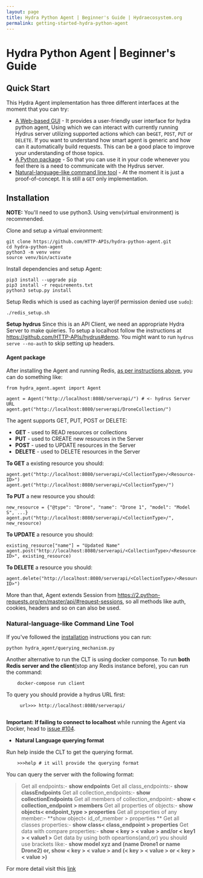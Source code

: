 ```yaml
---
layout: page
title: Hydra Python Agent | Beginner's Guide | Hydraecosystem.org
permalink: getting-started-hydra-python-agent
---
```


# Hydra Python Agent | Beginner's Guide 

## Quick Start

This Hydra Agent implementation has three different interfaces at the moment that you can try:

- [A Web-based GUI](https://github.com/HTTP-APIs/hydra-python-agent-gui/tree/agent-gui-1.0/console-frontend) - It provides a user-friendly user interface for hydra python agent, Using which we can interact with currently running Hydrus server utilizing supported actions which can be`GET`, `POST`, `PUT` or `DELETE`. If you want to understand how smart agent is generic and how can it automatically build requests. This can be a good place to improve your understanding of those topics.
- [A Python package](https://github.com/HTTP-APIs/hydra-python-agent/#user-content-agent-package) - So that you can use it in your code whenever you feel there is a need to communicate with the Hydrus server.
- [Natural-language-like command line tool](#natural-language-like-command-line-tool) - At the moment it is just a proof-of-concept. It is still a `GET` only implementation. 

## Installation

**NOTE:** You'll need to use python3. Using venv(virtual environment) is recommended.

Clone and setup a virtual environment:
   
    git clone https://github.com/HTTP-APIs/hydra-python-agent.git
    cd hydra-python-agent
    python3 -m venv venv
    source venv/bin/activate

Install dependencies and setup Agent:

    pip3 install --upgrade pip
    pip3 install -r requirements.txt
    python3 setup.py install

Setup Redis which is used as caching layer(if permission denied use `sudo`):

    ./redis_setup.sh

**Setup hydrus**
Since this is an API Client, we need an appropriate Hydra Server to make quieries. To setup a localhost follow the instructions at https://github.com/HTTP-APIs/hydrus#demo. You might want to run `hydrus serve --no-auth` to skip setting up headers.

#### Agent package 
After installing the Agent and running Redis, [as per instructions above](https://github.com/HTTP-APIs/hydra-python-agent/#user-content-installation), you can do something like:

```
from hydra_agent.agent import Agent 

agent = Agent("http://localhost:8080/serverapi/") # <- hydrus Server URL 
agent.get("http://localhost:8080/serverapi/DroneCollection/")
```

The agent supports GET, PUT, POST or DELETE:

- **GET** - used to READ resources or collections
- **PUT** - used to CREATE new resources in the Server
- **POST** - used to UPDATE resources in the Server
- **DELETE** - used to DELETE resources in the Server

**To GET** a existing resource you should:
```
agent.get("http://localhost:8080/serverapi/<CollectionType>/<Resource-ID>")
agent.get("http://localhost:8080/serverapi/<CollectionType>/")
```

**To PUT** a new resource you should:
```
new_resource = {"@type": "Drone", "name": "Drone 1", "model": "Model S", ...}
agent.put("http://localhost:8080/serverapi/<CollectionType>/", new_resource)
```

**To UPDATE** a resource you should:
```
existing_resource["name"] = "Updated Name"
agent.post("http://localhost:8080/serverapi/<CollectionType>/<Resource-ID>", existing_resource)
```

**To DELETE** a resource you should:
```
agent.delete("http://localhost:8080/serverapi/<CollectionType>/<Resource-ID>")
```

More than that, Agent extends Session from https://2.python-requests.org/en/master/api/#request-sessions, so all methods like auth, cookies, headers and so on can also be used.

### Natural-language-like Command Line Tool
If you've followed the [installation](#installation) instructions you can run: 

    python hydra_agent/querying_mechanism.py

Another alternative to run the CLT is using docker componse. To run **both Redis server and the client**(stop any Redis instance before), you can run the command:
    
        docker-compose run client

To query you should provide a hydrus URL first:

```
     url>>> http://localhost:8080/serverapi/ 
   
```

**Important: If failing to connect to localhost** while running the Agent via Docker, head to [issue #104](https://github.com/HTTP-APIs/hydra-python-agent/issues/104#issuecomment-497381440).

- **Natural Language querying format**

Run help inside the CLT to get the querying format.

        >>>help # it will provide the querying format

You can query the server with the following format:


> Get all endpoints:- **show endpoints**
Get all class_endpoints:- **show classEndpoints**
Get all collection_endpoints:- **show collectionEndpoints**
Get all members of collection_endpoint:- **show < collection_endpoint > members**
Get all properties of objects:- **show objects< endpoint_type > properties**
Get all properties of any member:- **show object< id_of_member > properties **
Get all classes properties:- **show class< class_endpoint > properties**
Get data with compare properties:- **show < key > < value > and/or < key1 > < value1 >**
Get data by using both opeartions(and,or)  you should use brackets like:- **show model xyz and (name Drone1 or name Drone2) or, show < key > < value > and (< key > < value > or < key > < value >)**

For more detail visit this [link](https://github.com/HTTP-APIs/hydra-ecosystem-wiki/blob/master/hydra-agent-redis-graph.md)

